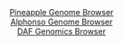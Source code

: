 <div id="Pineapple_Genome_Browser" align="center">
  <a href="https://igv.org/app/?sessionURL=blob:zZNda9swGIX_i2BlA8eW7diODWWkTdamSds0WZIupRjZkR2tsuRKsp0P8t.nlo3drNBcbAx0Ib28ks45erQHNRaScAYi4Ji2Z9o2MIBc82aKipLiG1RgCaIMUYkNIHCGBWYpBtEeZEgqNJuM9M61UqWMLIuoslUglnNTuiYq0I4z1Egz5YV1zilFCRdIcSGtM4FqbpG8bjU4QWVp6rtd07NWSCEL0XLNmeRWiVkeN_q8.FcpzjHjBY6LiiryKiDWerTGlZmhz93FtJumWMoh3g5Wp93hoDt3.7PlhX..nN1eLmb.4mRKcoZUJfBpMNn1hjt6D5dX6.qu1n3OnFE86H_LP7i9k_6mJALLUzuwO27H8V2ogyFshTf_k2c9yJG.JcvcIBDlZjsWX5vvoyvnXowXy_UwkW_4PhiA8rTSHIB0LYLIhoYLfcNz_NbL1O4YEIY6HcEJiB4eDaAESp90.8MeqG2paQESP1ev4BiAixUWIGqFEAZ2GDpeO2jDMLQPxh5Ugv69aL_MJmEAna7j.HFGqNIor2LJSmkixsw6zcx8d2SWTF3gcTvo97xzdF0lZ3m_uUtv5qzeXf8xy5fPpa9.fT5t9D2K_gl17xFiquRY1EbkcpGl3dt6MxCTp44fesv2xfQ55WezN.M5LpqMiwIp3a8revmTthoJgpjShZpIkhBK1HahU.QNiGzH1dCClFOuKQQiTz5CAxq2Bz_9htM9PB5.AA--">Pineapple Genome Browser</a>
</div>
<div id="Alphonso_Genome_Browser" align="center">
  <a href="https://igv.org/app/?sessionURL=blob:zZJdT9swFIb_iyXQJqX5_pbQVCCUQgWMroSCUOQmTurNsY3tJrRV__s8tGk3Q6IXmyb5wj469nnf188WdEhIzChIgWs6gek4wAByyfopbDlBV7BFEqQ1JBIZQKAaCURLBNItqKFUcHY70TeXSnGZWhZWfNBC2jBTeiZs4YZR2EuzZK11wgiBCyagYkJaxwJ2zMJNN.jRAnJu6tmeGVgVVNCChC8ZlcziiDZFr98rfpWKBlHWoqJdEYVfBRRaj9ZYmTX8NMynw7JEUl6i9bg6Gl6Oh3deNnsYhScPs.vzfBbmh1PcUKhWAh1NfbZctO70PuRTuqnkNZf5edAeuGerq_jAOz3MXjgWSB45kRN7sRu6vo4G0wq9_E.u9cJ7OofPtEY3fhdG0YRk59Updc7yL_f9ZPT5Dd87AxBWrjQJoFyKKHVsw7NDI3DDwY.tExu2neh0BMMgfXwygBKw_KbbH7dArbnmBUj0vHpFxwBMVEiAdJDYduQkiRv4kW8nibMztmAlyN.L9mx2m0S2O3TdsKgxURrmqpCUSxNSanZlbTabPbPk8Vjkw1uaLZt.Hd9hMh.1Kp6_wMb_Y5aB9q9Hv36fNvoeRf.EuvcIMdViX9Ta9U05_4oztTkO5v4ouxo_ZBN0cXk8lm_Gs180NRMtVLpfV_TxJ20dFBhSpQsdlniBCVbrXKfIepA6rqehBSUjTFMIRLP4YBu24QT2x99werun3Xc-">Alphonso Genome Browser</a>
</div>


<div id="DAF_Genomics_Browser" align="center">
  <a href="https://igv.org/app/?sessionURL=blob:tZFra9swFIb_i6D95Ps1NoThNVmXZmTQ1AlNKeHMPo69WZYryXGykP8.4XYMdmEMOpCExLm8r85zInvkomINiYlj2L5h20QjomT9Emhb4wIoChIXUAvUCMcCOTYZkvhEChAS0tsPqrKUshWxaeZQ6DtsGK0yYQjXgFYXrJMlqlTdMYDCV9ZAL4yMUZUswYS6LVkjmAlZhkLoltlis9v2oI7vse3QEre0q2U1qG6VCWUsNwpQbqsmx8NfjPwHZbWqN8l6mQz1czzO8nEynyUrd5puroOrTfrx_ToN1pfLateA7DiOrf7pwnkLTXDtLmZ30cb3vQVaNP3cr_b3F.7kcnpoK45ibIf2yB05vj8iZ43ULOsUBJKV3I5tTwudkeZ4nv5ydf1ATYGzisQPjxqRHLIvKv3hROSxVaiIwKduoKYRxnPkJNYjywrtKHJ8L_SsKLLP2ol0vH5llu_S2yi0nMRxAuMTUKVfVPUwQCX0a_C1QP7UWe1_BXVzUJyu.skqkC5b3NTTPc7vAY_Llk6S34KKlP8_fqxgnIJUoefnCxaolR7FRv7g4p4fz98A">DAF Genomics Browser</a>
</div>
